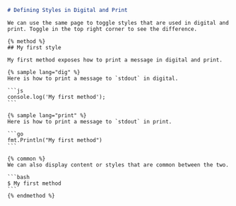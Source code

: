 ```markdown
# Defining Styles in Digital and Print
```

    We can use the same page to toggle styles that are used in digital and print. Toggle in the top right corner to see the difference.

    {% method %}
    ## My first style

    My first method exposes how to print a message in digital and print.

    {% sample lang="dig" %}
    Here is how to print a message to `stdout` in digital.

    ```js
    console.log('My first method');
    ```

    {% sample lang="print" %}
    Here is how to print a message to `stdout` in print.

    ```go
    fmt.Println("My first method")
    ```

    {% common %}
    We can also display content or styles that are common between the two.

    ```bash
    $ My first method
    ```
    {% endmethod %}



